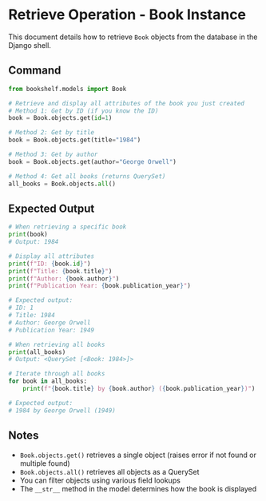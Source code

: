 # Retrieve Operation - Book Instance

This document details how to retrieve `Book` objects from the database in the Django shell.

## Command

```python
from bookshelf.models import Book

# Retrieve and display all attributes of the book you just created
# Method 1: Get by ID (if you know the ID)
book = Book.objects.get(id=1)

# Method 2: Get by title
book = Book.objects.get(title="1984")

# Method 3: Get by author
book = Book.objects.get(author="George Orwell")

# Method 4: Get all books (returns QuerySet)
all_books = Book.objects.all()
```

## Expected Output

```python
# When retrieving a specific book
print(book)
# Output: 1984

# Display all attributes
print(f"ID: {book.id}")
print(f"Title: {book.title}")
print(f"Author: {book.author}")
print(f"Publication Year: {book.publication_year}")

# Expected output:
# ID: 1
# Title: 1984
# Author: George Orwell
# Publication Year: 1949

# When retrieving all books
print(all_books)
# Output: <QuerySet [<Book: 1984>]>

# Iterate through all books
for book in all_books:
    print(f"{book.title} by {book.author} ({book.publication_year})")

# Expected output:
# 1984 by George Orwell (1949)
```

## Notes

- `Book.objects.get()` retrieves a single object (raises error if not found or multiple found)
- `Book.objects.all()` retrieves all objects as a QuerySet
- You can filter objects using various field lookups
- The `__str__` method in the model determines how the book is displayed
